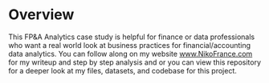 # Overview

This FP&A Analytics case study is helpful for finance or data professionals who want a real world look at business practices for financial/accounting data analytics. You can follow along on my website www.NikoFrance.com for my writeup and step by step analysis and or you can view this repository for a deeper look at my files, datasets, and codebase for this project. 